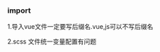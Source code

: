 <!--
 * @Author: 酱
 * @LastEditors: 酱
 * @Date: 2021-07-27 11:26:33
 * @LastEditTime: 2021-07-27 14:58:17
 * @Description: 
 * @FilePath: \xia-admin\src\node.md
-->
### import 
1.导入vue文件一定要写后缀名.vue,js可以不写后缀名


2.scss 文件统一变量配置有问题